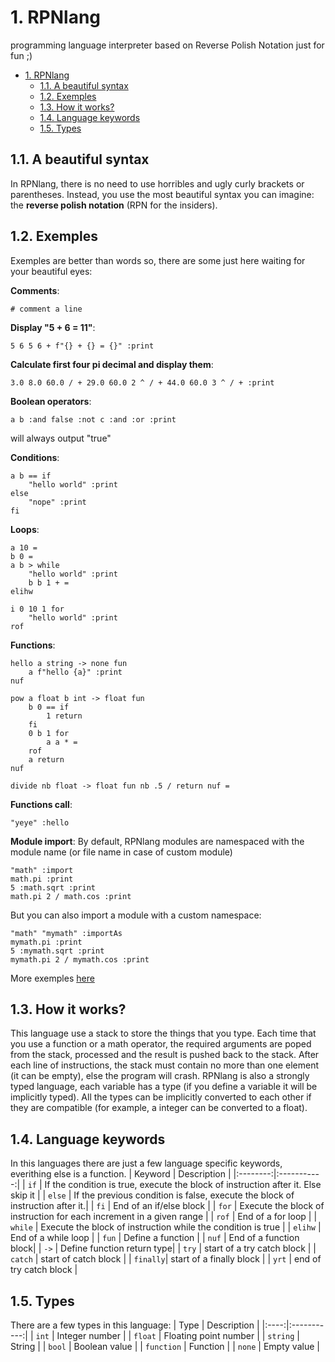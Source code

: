 # 1. RPNlang
programming language interpreter based on Reverse Polish Notation just for fun ;)

- [1. RPNlang](#1-rpnlang)
	- [1.1. A beautiful syntax](#11-a-beautiful-syntax)
	- [1.2. Exemples](#12-exemples)
	- [1.3. How it works?](#13-how-it-works)
	- [1.4. Language keywords](#14-language-keywords)
	- [1.5. Types](#15-types)


## 1.1. A beautiful syntax
In RPNlang, there is no need to use horribles and ugly curly brackets or parentheses. Instead, you use the most beautiful syntax you can imagine: the **reverse polish notation** (RPN for the insiders).

## 1.2. Exemples
Exemples are better than words so, there are some just here waiting for your beautiful eyes:

**Comments**:
```
# comment a line
```

**Display "5 + 6 = 11"**:
```
5 6 5 6 + f"{} + {} = {}" :print
```

**Calculate first four pi decimal and display them**:
```
3.0 8.0 60.0 / + 29.0 60.0 2 ^ / + 44.0 60.0 3 ^ / + :print
```

**Boolean operators**:
```
a b :and false :not c :and :or :print
```
will always output "true"

**Conditions**:
```
a b == if
	"hello world" :print 
else
	"nope" :print
fi
```

**Loops**:
```
a 10 =
b 0 =
a b > while
	"hello world" :print
	b b 1 + =
elihw
```

```
i 0 10 1 for
	"hello world" :print
rof
```


**Functions**:
```
hello a string -> none fun
	a f"hello {a}" :print
nuf
```

```
pow a float b int -> float fun
	b 0 == if
		1 return
	fi
	0 b 1 for
		a a * =
	rof
	a return
nuf
```

```
divide nb float -> float fun nb .5 / return nuf =
```

**Functions call**:
```
"yeye" :hello
```

**Module import**:
By default, RPNlang modules are namespaced with the module name (or file name in case of custom module)
```
"math" :import
math.pi :print
5 :math.sqrt :print
math.pi 2 / math.cos :print
```

But you can also import a module with a custom namespace:
```
"math" "mymath" :importAs
mymath.pi :print
5 :mymath.sqrt :print
mymath.pi 2 / mymath.cos :print
```

More exemples [here](https://github.com/Robotechnic/RPNlang/tree/master/examples)


## 1.3. How it works?
This language use a stack to store the things that you type. Each time that you use a function or a math operator, the required arguments are poped from the stack, processed and the result is pushed back to the stack. After each line of instructions, the stack must contain no more than one element (it can be empty), else the program will crash.
RPNlang is also a strongly typed language, each variable has a type (if you define a variable it will be implicitly typed). All the types can be implicitly converted to each other if they are compatible (for example, a integer can be converted to a float).

## 1.4. Language keywords
In this languages there are just a few language specific keywords, everithing else is a function.
| Keyword  | Description |
|:--------:|:-----------:|
|  `if`    | If the condition is true, execute the block of instruction after it. Else skip it |
| `else`   | If the previous condition is false, execute the block of instruction after it.|
|  `fi`    | End of an if/else block |
|  `for`   | Execute the block of instruction for each increment in a given range |
|  `rof`   | End of a for loop |
|  `while` | Execute the block of instruction while the condition is true |
|  `elihw` | End of a while loop |
|  `fun`   | Define a function |
|  `nuf`   | End of a function block|
|  `->`    | Define function return type|
| `try`    | start of a try catch block |
| `catch`  | start of catch block |
| `finally`| start of a finally block |
| `yrt`    | end of try catch block |

## 1.5. Types
There are a few types in this language:
| Type | Description |
|:----:|:-----------:|
| `int` | Integer number |
| `float` | Floating point number |
| `string` | String |
| `bool` | Boolean value |
| `function` | Function |
| `none` | Empty value |
